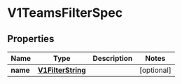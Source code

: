 # V1TeamsFilterSpec

## Properties
Name | Type | Description | Notes
------------ | ------------- | ------------- | -------------
**name** | [**V1FilterString**](V1FilterString.md) |  |  [optional]
